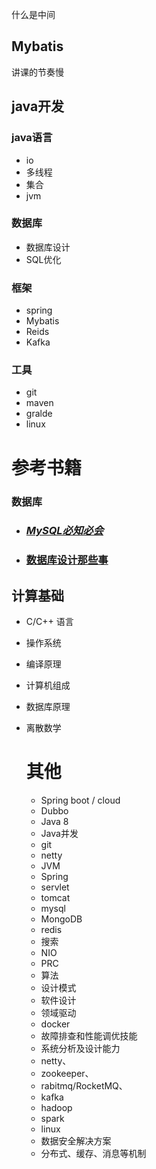 什么是中间
## Mybatis
讲课的节奏慢

## java开发

### java语言 

- io
- 多线程
- 集合
- jvm

### 数据库

- 数据库设计
- SQL优化 

### 框架

- spring
- Mybatis
- Reids
- Kafka

### 工具

- git
- maven
- gralde
- linux

# 参考书籍

### 数据库

- ### [*MySQL必知必会*](http://www.baidu.com/link?url=HQbrs-LQb6Bjcknx-UjfYUkAYcJsc1eani9mSS1_diyel4BMuNdrQ4oXYKtc_c54ZQtOLzLGMHgyekL4ikdLWjW_7WzpwAAdtXgM6AIkiIm0UkvDkrFd4vKon9MxFbqlFMCQuKzztmn_eaZwbXukr_)

- ### [数据库设计那些事](https://www.imooc.com/learn/117)
## 计算基础
- C/C++ 语言
- 操作系统
- 编译原理
- 计算机组成
- 数据库原理
- 离散数学

  # 其他
   - Spring boot / cloud
   - Dubbo
   - Java 8 
   - Java并发
   - git
   - netty
   - JVM 
   - Spring
   - servlet
   - tomcat
   - mysql
   - MongoDB
   - redis
   - 搜索
   - NIO
   - PRC
   - 算法
   - 设计模式
   - 软件设计 
   - 领域驱动
   - docker
   - 故障排查和性能调优技能
   - 系统分析及设计能力
   - netty、
   - zookeeper、
   - rabitmq/RocketMQ、
   - kafka
   - hadoop
   - spark
   - linux
   - 数据安全解决方案
   - 分布式、缓存、消息等机制
   

